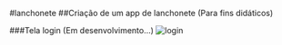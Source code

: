 
#lanchonete
##Criação de um app de lanchonete (Para fins didáticos)

###Tela login (Em desenvolvimento...)
![login](https://user-images.githubusercontent.com/56855137/106499623-91957180-649f-11eb-9312-da48e202aabd.PNG)
